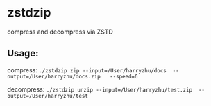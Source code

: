 # zstdzip
compress and decompress via ZSTD

## Usage:
compress:
`
./zstdzip zip --input=/User/harryzhu/docs  --output=/User/harryzhu/docs.zip   --speed=6
`

decompress:
`
./zstdzip unzip --input=/User/harryzhu/test.zip  --output=/User/harryzhu/test
`